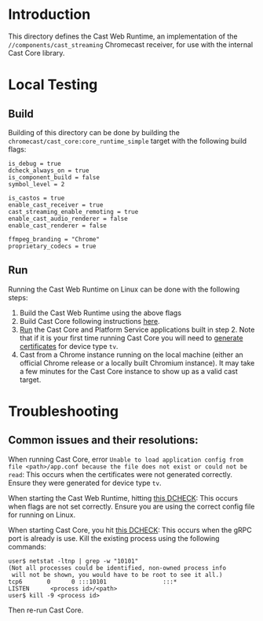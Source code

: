 # Introduction

This directory defines the Cast Web Runtime, an implementation of the
`//components/cast_streaming` Chromecast receiver, for use with the internal
Cast Core library.

# Local Testing

## Build

Building of this directory can be done by building the
`chromecast/cast_core:core_runtime_simple` target with the following build
flags:

```
is_debug = true
dcheck_always_on = true
is_component_build = false
symbol_level = 2

is_castos = true
enable_cast_receiver = true
cast_streaming_enable_remoting = true
enable_cast_audio_renderer = false
enable_cast_renderer = false

ffmpeg_branding = "Chrome"
proprietary_codecs = true
```

## Run

Running the Cast Web Runtime on Linux can be done with the following steps:

1. Build the Cast Web Runtime using the above flags
2. Build Cast Core following instructions
[here](https://goto.google.com/cast-core-on-glinux#build).
3. [Run](https://goto.google.com/cast-core-on-glinux#run) the Cast Core and
Platform Service applications built in step 2. Note that if it is your first
time running Cast Core you will need to
[generate certificates](https://goto.google.com/cast-core-on-glinux#certificates)
for device type `tv`.
4. Cast from a Chrome instance running on the local machine (either an official
Chrome release or a locally built Chromium instance). It may take a few minutes
for the Cast Core instance to show up as a valid cast target.

# Troubleshooting

## Common issues and their resolutions:

When running Cast Core, error
`Unable to load application config from file <path>/app.conf because the file does not exist or could not be read`:
This occurs when the certificates were not generated correctly. Ensure they were
generated for device type `tv`.

When starting the Cast Web Runtime, hitting
[this DCHECK](https://source.chromium.org/chromium/chromium/src/+/main:components/metrics/metrics_state_manager.cc;l=414):
This occurs when flags are not set correctly. Ensure you are using the correct
config file for running on Linux.

When starting Cast Core, you hit
[this DCHECK](https://goto.google.com/castcoreportfailure): This occurs when the
gRPC port is already is use. Kill the existing process using the following
commands:

```
user$ netstat -ltnp | grep -w "10101"
(Not all processes could be identified, non-owned process info
 will not be shown, you would have to be root to see it all.)
tcp6       0      0 :::10101                :::*                    LISTEN      <process id>/<path>
user$ kill -9 <process id>
```

Then re-run Cast Core.
